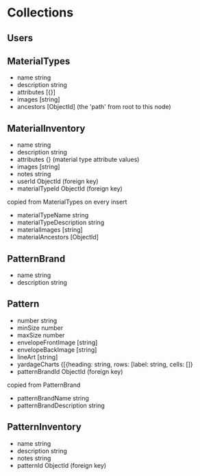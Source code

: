 # Collections

## Users

## MaterialTypes

- name string
- description string
- attributes [{}]
- images [string]
- ancestors [ObjectId] (the 'path' from root to this node)

## MaterialInventory

- name string
- description string
- attributes {} (material type attribute values)
- images [string]
- notes string
- userId ObjectId (foreign key)
- materialTypeId ObjectId (foreign key)

copied from MaterialTypes on every insert
- materialTypeName string
- materialTypeDescription string
- materialImages [string]
- materialAncestors [ObjectId]

## PatternBrand

- name string
- description string

## Pattern

- number string
- minSize number
- maxSize number
- envelopeFrontImage [string]
- envelopeBackImage [string]
- lineArt [string]
- yardageCharts {[{heading: string, rows: [label: string, cells: []}
- patternBrandId ObjectId (foreign key)

copied from PatternBrand
- patternBrandName string
- patternBrandDescription string

## PatternInventory

- name string
- description string
- notes string
- patternId ObjectId (foreign key)

